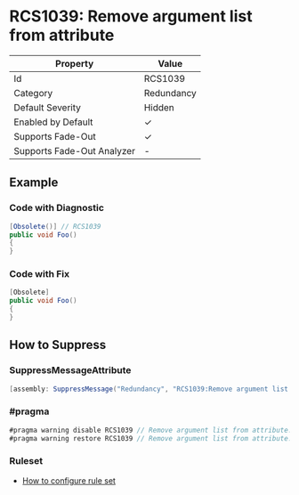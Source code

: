 # RCS1039: Remove argument list from attribute

| Property                    | Value      |
| --------------------------- | ---------- |
| Id                          | RCS1039    |
| Category                    | Redundancy |
| Default Severity            | Hidden     |
| Enabled by Default          | &#x2713;   |
| Supports Fade\-Out          | &#x2713;   |
| Supports Fade\-Out Analyzer | \-         |

## Example

### Code with Diagnostic

```csharp
[Obsolete()] // RCS1039
public void Foo()
{
}
```

### Code with Fix

```csharp
[Obsolete]
public void Foo()
{
}
```

## How to Suppress

### SuppressMessageAttribute

```csharp
[assembly: SuppressMessage("Redundancy", "RCS1039:Remove argument list from attribute.", Justification = "<Pending>")]
```

### \#pragma

```csharp
#pragma warning disable RCS1039 // Remove argument list from attribute.
#pragma warning restore RCS1039 // Remove argument list from attribute.
```

### Ruleset

* [How to configure rule set](../HowToConfigureAnalyzers.md)
